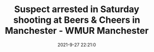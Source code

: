 ---
"title": "Suspect arrested in Saturday shooting at Beers & Cheers in Manchester - WMUR Manchester"
"date": "2021-9-27 22:21:0"
"feed_name": "GOOGLENEWSINDUSTRIAL"
"feed_website": "https://news.google.com/search?q=industrial%2Bincident&hl=en-US&gl=US&ceid=US:en"
"feed_rss": "https://news.google.com/rss/search?q=industrial%2Bincident&hl=en-US&gl=US&ceid=US:en"
"link": "https://www.wmur.com/article/beers-cheers-manchester-shooting-sept-25/37761655"
"source": "{'href': 'https://www.wmur.com', 'title': 'WMUR Manchester'}"
"file": "_posts/2021-1-1-686b40da53ece27f3251dc1d1d876151d0c7d0e1.md"
"accident": "0"
"drilling": "0"
"dead": "0"
"injured": "0"
"arrested": "0"
"where": "unknown site"
"place": "unknown place"
---